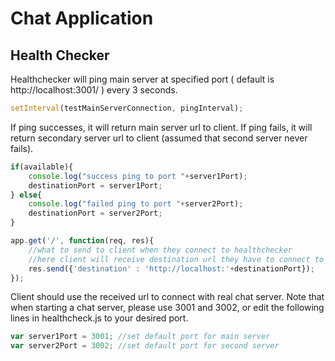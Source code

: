 # Chat Application

## Health Checker
Healthchecker will ping main server at specified port ( default is http://localhost:3001/ ) every 3 seconds.
```js
setInterval(testMainServerConnection, pingInterval);
```
If ping successes, it will return main server url to client.
If ping fails, it will return secondary server url to client (assumed that second server never fails).
```js
if(available){
    console.log("success ping to port "+server1Port);   
    destinationPort = server1Port;  
} else{
    console.log("failed ping to port "+server2Port);
    destinationPort = server2Port;
}
```
```js
app.get('/', function(req, res){
    //what to send to client when they connect to healthchecker
    //here client will receive destination url they have to connect to
    res.send({'destination' : 'http://localhost:'+destinationPort});
});
```
Client should use the received url to connect with real chat server.
Note that when starting a chat server, please use 3001 and 3002, or edit the following lines in healthcheck.js to your desired port.
```js
var server1Port = 3001; //set default port for main server
var server2Port = 3002; //set default port for second server
```
